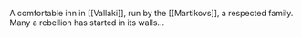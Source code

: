 A comfortable inn in [[Vallaki]], run by the [[Martikovs]], a respected family. Many a rebellion has started in its walls...